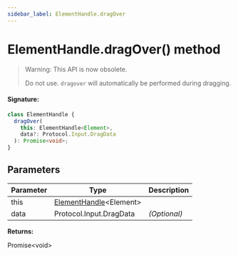 ```yaml
---
sidebar_label: ElementHandle.dragOver
---
```


# ElementHandle.dragOver() method

> Warning: This API is now obsolete.
>
> Do not use. `dragover` will automatically be performed during dragging.

#### Signature:

```typescript
class ElementHandle {
  dragOver(
    this: ElementHandle<Element>,
    data?: Protocol.Input.DragData
  ): Promise<void>;
}
```

## Parameters

| Parameter | Type                                                         | Description  |
| --------- | ------------------------------------------------------------ | ------------ |
| this      | [ElementHandle](./puppeteer.elementhandle.md)&lt;Element&gt; |              |
| data      | Protocol.Input.DragData                                      | _(Optional)_ |

**Returns:**

Promise&lt;void&gt;
